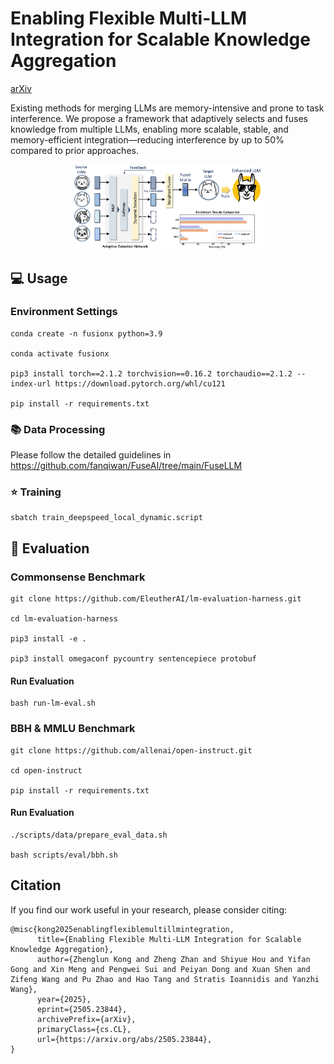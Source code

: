 # Enabling Flexible Multi-LLM Integration for Scalable Knowledge Aggregation

[arXiv](https://arxiv.org/pdf/2505.23844) 

Existing methods for merging LLMs are memory-intensive and prone to task interference. We propose a framework that adaptively selects and fuses knowledge from multiple LLMs, enabling more scalable, stable, and memory-efficient integration—reducing interference by up to 50% compared to prior approaches.

<p align="center">
  <img src="./framework_fusionx.png" width=60%> <br>
</p>



## 💻 Usage

### Environment Settings

```
conda create -n fusionx python=3.9

conda activate fusionx

pip3 install torch==2.1.2 torchvision==0.16.2 torchaudio==2.1.2 --index-url https://download.pytorch.org/whl/cu121

pip install -r requirements.txt
```
### 📚 Data Processing
Please follow the detailed guidelines in https://github.com/fanqiwan/FuseAI/tree/main/FuseLLM

### ⭐ Training

```
sbatch train_deepspeed_local_dynamic.script
```


## 📝 Evaluation

### Commonsense Benchmark

```
git clone https://github.com/EleutherAI/lm-evaluation-harness.git

cd lm-evaluation-harness

pip3 install -e .

pip3 install omegaconf pycountry sentencepiece protobuf
```
#### Run Evaluation
```
bash run-lm-eval.sh
```

### BBH & MMLU Benchmark
```
git clone https://github.com/allenai/open-instruct.git

cd open-instruct

pip install -r requirements.txt
```

#### Run Evaluation
```
./scripts/data/prepare_eval_data.sh

bash scripts/eval/bbh.sh
```

## Citation
If you find our work useful in your research, please consider citing:
```
@misc{kong2025enablingflexiblemultillmintegration,
      title={Enabling Flexible Multi-LLM Integration for Scalable Knowledge Aggregation}, 
      author={Zhenglun Kong and Zheng Zhan and Shiyue Hou and Yifan Gong and Xin Meng and Pengwei Sui and Peiyan Dong and Xuan Shen and Zifeng Wang and Pu Zhao and Hao Tang and Stratis Ioannidis and Yanzhi Wang},
      year={2025},
      eprint={2505.23844},
      archivePrefix={arXiv},
      primaryClass={cs.CL},
      url={https://arxiv.org/abs/2505.23844}, 
}
```

